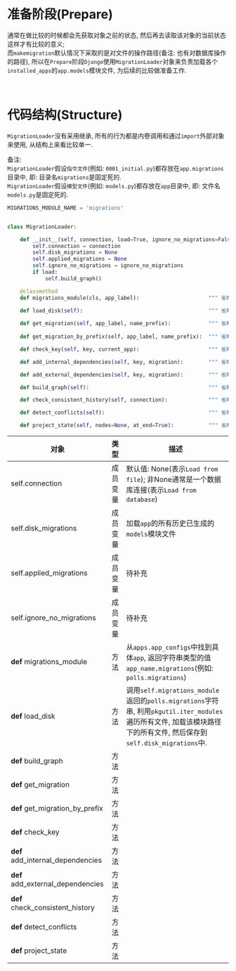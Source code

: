 # 准备阶段(Prepare)
通常在做比较的时候都会先获取对象之前的状态, 然后再去读取该对象的当前状态这样才有比较的意义;   
而`makemigration`默认情况下采取的是对文件的操作路径(备注: 也有对数据库操作的路径), 所以在`Prepare`阶段`Django`使用`MigrationLoader`对象来负责加载各个`installed_apps`的`app.models`模块文件, 为后续的比较做准备工作.  

&nbsp;  
# 代码结构(Structure)
`MigrationLoader`没有采用继承, 所有的行为都是内卷调用和通过`import`外部对象来使用, 从结构上来看比较单一.

备注:  
`MigrationLoader`假设`指令文件`(例如: `0001_initial.py`)都存放在`app.migrations`目录中, 即: 目录名`migrations`是固定死的.        
`MigrationLoader`假设`模型文件`(例如: `models.py`)都存放在`app`目录中, 即: 文件名`models.py`是固定死的.   
```python
MIGRATIONS_MODULE_NAME = 'migrations'


class MigrationLoader:

    def __init__(self, connection, load=True, ignore_no_migrations=False):
        self.connection = connection
        self.disk_migrations = None
        self.applied_migrations = None
        self.ignore_no_migrations = ignore_no_migrations
        if load:
            self.build_graph()

    @classmethod
    def migrations_module(cls, app_label):                      """ 省略代码细节, 仅关注代码结构 """

    def load_disk(self):                                        """ 省略代码细节, 仅关注代码结构 """
    
    def get_migration(self, app_label, name_prefix):            """ 省略代码细节, 仅关注代码结构 """
            
    def get_migration_by_prefix(self, app_label, name_prefix):  """ 省略代码细节, 仅关注代码结构 """

    def check_key(self, key, current_app):                      """ 省略代码细节, 仅关注代码结构 """

    def add_internal_dependencies(self, key, migration):        """ 省略代码细节, 仅关注代码结构 """

    def add_external_dependencies(self, key, migration):        """ 省略代码细节, 仅关注代码结构 """

    def build_graph(self):                                      """ 省略代码细节, 仅关注代码结构 """

    def check_consistent_history(self, connection):             """ 省略代码细节, 仅关注代码结构 """

    def detect_conflicts(self):                                 """ 省略代码细节, 仅关注代码结构 """

    def project_state(self, nodes=None, at_end=True):           """ 省略代码细节, 仅关注代码结构 """
```

|对象 | 类型|描述|
|---|:---:|---|
|self.connection| 成员变量 | 默认值: None(表示`Load from file`); 非None通常是一个数据库连接(表示`Load from database`)  |
|self.disk_migrations| 成员变量 | 加载`app`的所有历史已生成的`models`模块文件 |
|self.applied_migrations| 成员变量 | 待补充 |
|self.ignore_no_migrations| 成员变量 | 待补充 |
|**def** migrations_module| 方法 | 从`apps.app_configs`中找到具体`app`, 返回字符串类型的值`app_name.migrations`(例如: `polls.migrations`) |
|**def** load_disk| 方法 | 调用`self.migrations_module`返回的`polls.migrations`字符串, 利用`pkgutil.iter_modules`遍历所有文件, 加载该模块路径下的所有文件, 然后保存到`self.disk_migrations`中. |
|**def** build_graph| 方法 ||
|**def** get_migration| 方法 ||
|**def** get_migration_by_prefix| 方法 ||
|**def** check_key| 方法 ||
|**def** add_internal_dependencies| 方法 ||
|**def** add_external_dependencies| 方法 ||
|**def** check_consistent_history| 方法 ||
|**def** detect_conflicts| 方法 |  |
|**def** project_state| 方法 ||

